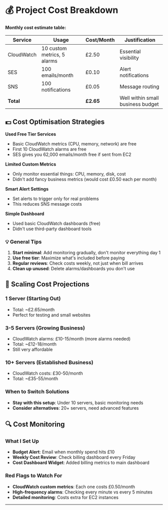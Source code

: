 # 💰 Project Cost Breakdown

**Monthly cost estimate table:**

| Service    | Usage                       | Cost/Month | Justification                     |
| ---------- | --------------------------- | ---------- | --------------------------------- |
| CloudWatch | 10 custom metrics, 5 alarms | £2.50      | Essential visibility              |
| SES        | 100 emails/month            | £0.10      | Alert notifications               |
| SNS        | 100 notifications           | £0.05      | Message routing                   |
| **Total**  |                             | **£2.65**  | Well within small business budget |

## 💵 Cost Optimisation Strategies

**Used Free Tier Services**

- Basic CloudWatch metrics (CPU, memory, network) are free
- First 10 CloudWatch alarms are free
- SES gives you 62,000 emails/month free if sent from EC2

**Limited Custom Metrics**

- Only monitor essential things: CPU, memory, disk, cost
- Didn't add fancy business metrics (would cost £0.50 each per month)

**Smart Alert Settings**

- Set alerts to trigger only for real problems
- This reduces SNS message costs

**Simple Dashboard**

- Used basic CloudWatch dashboards (free)
- Didn't use third-party dashboard tools

### 💡 General Tips

1. **Start minimal**: Add monitoring gradually, don't monitor everything day 1
2. **Use free tier**: Maximize what's included before paying
3. **Regular reviews**: Check costs weekly, not just when bill arrives
4. **Clean up unused**: Delete alarms/dashboards you don't use

## 🧐 Scaling Cost Projections

### 1 Server (Starting Out)

- Total: ~£2.65/month
- Perfect for testing and small websites

### 3-5 Servers (Growing Business)

- CloudWatch alarms: £10-15/month (more alarms needed)
- Total: ~£12-18/month
- Still very affordable

### 10+ Servers (Established Business)

- CloudWatch costs: £30-50/month
- Total: ~£35-55/month

### When to Switch Solutions

- **Stay with this setup**: Under 10 servers, basic monitoring needs
- **Consider alternatives**: 20+ servers, need advanced features

## 🔍 Cost Monitoring

### What I Set Up

- **Budget Alert**: Email when monthly spend hits £10
- **Weekly Cost Review**: Check billing dashboard every Friday
- **Cost Dashboard Widget**: Added billing metrics to main dashboard

### Red Flags to Watch For

- **CloudWatch custom metrics**: Each one costs £0.50/month
- **High-frequency alarms**: Checking every minute vs every 5 minutes
- **Detailed monitoring**: Costs extra for EC2 instances

---
